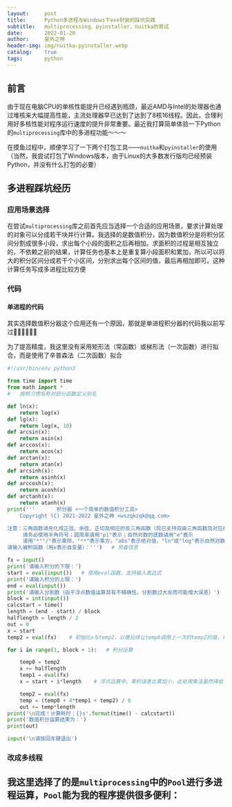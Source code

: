 ```yaml
---
layout:     post
title:      Python多进程与Windows下exe封装的踩坑实践
subtitle:   multiprocessing、pyinstaller、nuitka的尝试
date:       2022-01-20
author:     星外之神
header-img: img/nuitka-pyinstaller.webp
catalog:    true
tags:       python
--- 
```




## 前言

由于现在电脑CPU的单核性能提升已经遇到瓶颈，最近AMD与Intel的处理器也通过堆核来大幅提高性能，主流处理器早已达到了达到了8核16线程。因此，合理利用好多核性能对程序运行速度的提升非常重要。最近我打算简单体验一下Python的`multiprocessing`库中的多进程功能～～～

在摸鱼过程中，顺便学习了一下两个打包工具——`nuitka`和`pyinstaller`的使用（当然，我尝试打包了Windows版本，由于Linux的大多数发行版均已经预装Python，并没有什么打包的必要）

## 多进程踩坑经历

### 应用场景选择

在尝试`multiprocessing`库之前首先应当选择一个合适的应用场景，要求计算处理的对象可以分成若干块并行计算。我选择的是数值积分，因为数值积分是将积分区间分割成很多小段，求出每个小段的面积之后再相加。求面积的过程是相互独立的，不依赖之前的结果，计算任务也基本上是重复算小段面积和累加，所以可以将大的积分区间分成若干个小区间，分别求出每个区间的值，最后再相加即可。这种计算任务写成多进程比较方便

### 代码

#### 单进程的代码

其实选择数值积分器这个应用还有一个原因，那就是单进程积分器的代码我以前写过🤪🤪🤪🤪🤪🤪

为了提高精度，我这里没有采用矩形法（常函数）或梯形法（一次函数）进行拟合，而是使用了辛普森法（二次函数）拟合

``` python
#!/usr/bin/env python3

from time import time
from math import *
#   按照习惯名称对部分函数定义别名

def ln(x):
    return log(x)
def lg(x):
    return log(x, 10)
def arcsin(x):
    return asin(x)
def arccos(x):
    return acos(x)
def arctan(x):
    return atan(x)
def arcsinh(x):
    return asinh(x)
def arccosh(x):
    return acosh(x)
def arctanh(x):
    return atanh(x)
print('''       积分器 <一个简单的数值积分工具>
    Copyright (C) 2021-2022 星外之神 <wszqkzqk@qq.com>

注意：三角函数请先化成正弦、余弦、正切及相应的反三角函数（现已支持双曲三角函数及对应的反三角函数）
     请务必使用半角符号；圆周率请用"pi"表示；自然对数的底数请用"e"表示
     请用"*""/"表示乘除，"**"表示乘方，"abs"表示绝对值，"ln"或"log"表示自然对数，"lg"表示常用对数，"log(m, n)"表示m对于底数n的对数
请输入被积函数（用x表示自变量）：''')   # 预备信息

fx = input()
print('请输入积分的下限：')
start = eval(input())   # 使用eval函数，支持输入表达式
print('请输入积分的上限：')
end = eval(input())
print('请输入分割数（由于浮点数值运算具有不精确性，分割数过大反而可能增大误差）')
block = int(input())
calcstart = time()
length = (end - start) / block
halflength = length / 2
out = 0
x = start
temp2 = eval(fx)    # 初始化x与temp2，以便后续让temp0调用上一次的temp2的值，可以减小运算量

for i in range(1, block + 1):   # 积分运算

    temp0 = temp2
    x += halflength
    temp1 = eval(fx)
    x = start + i*length    # 浮点运算中，乘积误差比累加小，此处用乘法虽然降低了速度但是提高了准确度

    temp2 = eval(fx)
    temp = (temp0 + 4*temp1 + temp2) / 6
    out += temp*length
print('\n完成！计算耗时：{}s'.format(time() - calcstart))
print('数值积分运算结果为：')
print(out)

input('\n请按回车键退出')
```
### 改成多线程

我这里选择了的是`multiprocessing`中的`Pool`进行多进程运算，`Pool`能为我的程序提供很多便利：
- 